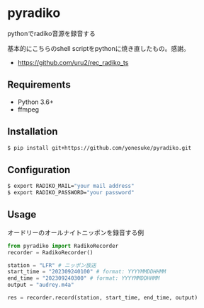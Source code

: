 # pyradiko

pythonでradiko音源を録音する

基本的にこちらのshell scriptをpythonに焼き直したもの。感謝。

- https://github.com/uru2/rec_radiko_ts

## Requirements

- Python 3.6+
- ffmpeg

## Installation

```bash
$ pip install git+https://github.com/yonesuke/pyradiko.git
```

## Configuration

```bash
$ export RADIKO_MAIL="your mail address"
$ export RADIKO_PASSWORD="your password"
```

## Usage

オードリーのオールナイトニッポンを録音する例

```python
from pyradiko import RadikoRecorder
recorder = RadikoRecorder()

station = "LFR" # ニッポン放送
start_time = "202309240100" # format: YYYYMMDDHHMM
end_time = "202309240300" # format: YYYYMMDDHHMM
output = "audrey.m4a"

res = recorder.record(station, start_time, end_time, output)
```
